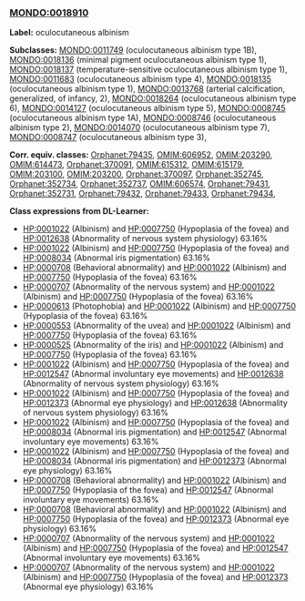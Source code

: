 
### [MONDO:0018910](http://purl.obolibrary.org/obo/MONDO_0018910)
**Label:** oculocutaneous albinism

**Subclasses:** [MONDO:0011749](http://purl.obolibrary.org/obo/MONDO_0011749) (oculocutaneous albinism type 1B), [MONDO:0018136](http://purl.obolibrary.org/obo/MONDO_0018136) (minimal pigment oculocutaneous albinism type 1), [MONDO:0018137](http://purl.obolibrary.org/obo/MONDO_0018137) (temperature-sensitive oculocutaneous albinism type 1), [MONDO:0011683](http://purl.obolibrary.org/obo/MONDO_0011683) (oculocutaneous albinism type 4), [MONDO:0018135](http://purl.obolibrary.org/obo/MONDO_0018135) (oculocutaneous albinism type 1), [MONDO:0013768](http://purl.obolibrary.org/obo/MONDO_0013768) (arterial calcification, generalized, of infancy, 2), [MONDO:0018264](http://purl.obolibrary.org/obo/MONDO_0018264) (oculocutaneous albinism type 6), [MONDO:0014127](http://purl.obolibrary.org/obo/MONDO_0014127) (oculocutaneous albinism type 5), [MONDO:0008745](http://purl.obolibrary.org/obo/MONDO_0008745) (oculocutaneous albinism type 1A), [MONDO:0008746](http://purl.obolibrary.org/obo/MONDO_0008746) (oculocutaneous albinism type 2), [MONDO:0014070](http://purl.obolibrary.org/obo/MONDO_0014070) (oculocutaneous albinism type 7), [MONDO:0008747](http://purl.obolibrary.org/obo/MONDO_0008747) (oculocutaneous albinism type 3), 

**Corr. equiv. classes:** [Orphanet:79435](http://www.orpha.net/ORDO/Orphanet_79435), [OMIM:606952](http://purl.obolibrary.org/obo/OMIM_606952), [OMIM:203290](http://purl.obolibrary.org/obo/OMIM_203290), [OMIM:614473](http://purl.obolibrary.org/obo/OMIM_614473), [Orphanet:370091](http://www.orpha.net/ORDO/Orphanet_370091), [OMIM:615312](http://purl.obolibrary.org/obo/OMIM_615312), [OMIM:615179](http://purl.obolibrary.org/obo/OMIM_615179), [OMIM:203100](http://purl.obolibrary.org/obo/OMIM_203100), [OMIM:203200](http://purl.obolibrary.org/obo/OMIM_203200), [Orphanet:370097](http://www.orpha.net/ORDO/Orphanet_370097), [Orphanet:352745](http://www.orpha.net/ORDO/Orphanet_352745), [Orphanet:352734](http://www.orpha.net/ORDO/Orphanet_352734), [Orphanet:352737](http://www.orpha.net/ORDO/Orphanet_352737), [OMIM:606574](http://purl.obolibrary.org/obo/OMIM_606574), [Orphanet:79431](http://www.orpha.net/ORDO/Orphanet_79431), [Orphanet:352731](http://www.orpha.net/ORDO/Orphanet_352731), [Orphanet:79432](http://www.orpha.net/ORDO/Orphanet_79432), [Orphanet:79433](http://www.orpha.net/ORDO/Orphanet_79433), [Orphanet:79434](http://www.orpha.net/ORDO/Orphanet_79434), 

**Class expressions from DL-Learner:**

- [HP:0001022](http://purl.obolibrary.org/obo/HP_0001022) (Albinism) and [HP:0007750](http://purl.obolibrary.org/obo/HP_0007750) (Hypoplasia of the fovea) and [HP:0012638](http://purl.obolibrary.org/obo/HP_0012638) (Abnormality of nervous system physiology) 63.16%
- [HP:0001022](http://purl.obolibrary.org/obo/HP_0001022) (Albinism) and [HP:0007750](http://purl.obolibrary.org/obo/HP_0007750) (Hypoplasia of the fovea) and [HP:0008034](http://purl.obolibrary.org/obo/HP_0008034) (Abnormal iris pigmentation) 63.16%
- [HP:0000708](http://purl.obolibrary.org/obo/HP_0000708) (Behavioral abnormality) and [HP:0001022](http://purl.obolibrary.org/obo/HP_0001022) (Albinism) and [HP:0007750](http://purl.obolibrary.org/obo/HP_0007750) (Hypoplasia of the fovea) 63.16%
- [HP:0000707](http://purl.obolibrary.org/obo/HP_0000707) (Abnormality of the nervous system) and [HP:0001022](http://purl.obolibrary.org/obo/HP_0001022) (Albinism) and [HP:0007750](http://purl.obolibrary.org/obo/HP_0007750) (Hypoplasia of the fovea) 63.16%
- [HP:0000613](http://purl.obolibrary.org/obo/HP_0000613) (Photophobia) and [HP:0001022](http://purl.obolibrary.org/obo/HP_0001022) (Albinism) and [HP:0007750](http://purl.obolibrary.org/obo/HP_0007750) (Hypoplasia of the fovea) 63.16%
- [HP:0000553](http://purl.obolibrary.org/obo/HP_0000553) (Abnormality of the uvea) and [HP:0001022](http://purl.obolibrary.org/obo/HP_0001022) (Albinism) and [HP:0007750](http://purl.obolibrary.org/obo/HP_0007750) (Hypoplasia of the fovea) 63.16%
- [HP:0000525](http://purl.obolibrary.org/obo/HP_0000525) (Abnormality of the iris) and [HP:0001022](http://purl.obolibrary.org/obo/HP_0001022) (Albinism) and [HP:0007750](http://purl.obolibrary.org/obo/HP_0007750) (Hypoplasia of the fovea) 63.16%
- [HP:0001022](http://purl.obolibrary.org/obo/HP_0001022) (Albinism) and [HP:0007750](http://purl.obolibrary.org/obo/HP_0007750) (Hypoplasia of the fovea) and [HP:0012547](http://purl.obolibrary.org/obo/HP_0012547) (Abnormal involuntary eye movements) and [HP:0012638](http://purl.obolibrary.org/obo/HP_0012638) (Abnormality of nervous system physiology) 63.16%
- [HP:0001022](http://purl.obolibrary.org/obo/HP_0001022) (Albinism) and [HP:0007750](http://purl.obolibrary.org/obo/HP_0007750) (Hypoplasia of the fovea) and [HP:0012373](http://purl.obolibrary.org/obo/HP_0012373) (Abnormal eye physiology) and [HP:0012638](http://purl.obolibrary.org/obo/HP_0012638) (Abnormality of nervous system physiology) 63.16%
- [HP:0001022](http://purl.obolibrary.org/obo/HP_0001022) (Albinism) and [HP:0007750](http://purl.obolibrary.org/obo/HP_0007750) (Hypoplasia of the fovea) and [HP:0008034](http://purl.obolibrary.org/obo/HP_0008034) (Abnormal iris pigmentation) and [HP:0012547](http://purl.obolibrary.org/obo/HP_0012547) (Abnormal involuntary eye movements) 63.16%
- [HP:0001022](http://purl.obolibrary.org/obo/HP_0001022) (Albinism) and [HP:0007750](http://purl.obolibrary.org/obo/HP_0007750) (Hypoplasia of the fovea) and [HP:0008034](http://purl.obolibrary.org/obo/HP_0008034) (Abnormal iris pigmentation) and [HP:0012373](http://purl.obolibrary.org/obo/HP_0012373) (Abnormal eye physiology) 63.16%
- [HP:0000708](http://purl.obolibrary.org/obo/HP_0000708) (Behavioral abnormality) and [HP:0001022](http://purl.obolibrary.org/obo/HP_0001022) (Albinism) and [HP:0007750](http://purl.obolibrary.org/obo/HP_0007750) (Hypoplasia of the fovea) and [HP:0012547](http://purl.obolibrary.org/obo/HP_0012547) (Abnormal involuntary eye movements) 63.16%
- [HP:0000708](http://purl.obolibrary.org/obo/HP_0000708) (Behavioral abnormality) and [HP:0001022](http://purl.obolibrary.org/obo/HP_0001022) (Albinism) and [HP:0007750](http://purl.obolibrary.org/obo/HP_0007750) (Hypoplasia of the fovea) and [HP:0012373](http://purl.obolibrary.org/obo/HP_0012373) (Abnormal eye physiology) 63.16%
- [HP:0000707](http://purl.obolibrary.org/obo/HP_0000707) (Abnormality of the nervous system) and [HP:0001022](http://purl.obolibrary.org/obo/HP_0001022) (Albinism) and [HP:0007750](http://purl.obolibrary.org/obo/HP_0007750) (Hypoplasia of the fovea) and [HP:0012547](http://purl.obolibrary.org/obo/HP_0012547) (Abnormal involuntary eye movements) 63.16%
- [HP:0000707](http://purl.obolibrary.org/obo/HP_0000707) (Abnormality of the nervous system) and [HP:0001022](http://purl.obolibrary.org/obo/HP_0001022) (Albinism) and [HP:0007750](http://purl.obolibrary.org/obo/HP_0007750) (Hypoplasia of the fovea) and [HP:0012373](http://purl.obolibrary.org/obo/HP_0012373) (Abnormal eye physiology) 63.16%


